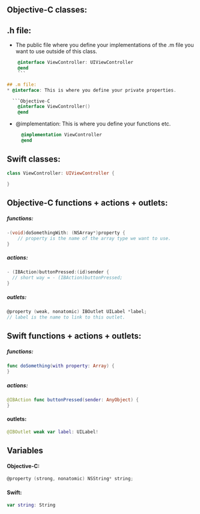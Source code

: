 ## Objective-C classes:
## .h file:
*  The public file where you define your implementations of the .m file you want to use outside of this class.
```Objective-C
    @interface ViewController: UIViewController
    @end
    ```

## .m file:
* @interface: This is where you define your private properties.

  ```Objective-C
    @interface ViewController()
    @end
  ```

* @implementation: This is where you define your functions etc.

  ```Objective-C
    @implementation ViewController
    @end
  ```

## Swift classes:

```Swift
class ViewController: UIViewController {

}
```

## Objective-C functions + actions + outlets:
##### functions:
```Objective-C
-(void)doSomethingWith: (NSArray*)property {
    // property is the name of the array type we want to use.
}
```  
##### actions:

```Objective-C
- (IBAction)buttonPressed:(id)sender {
  // short way = - (IBAction)buttonPressed;
}
```  
##### outlets:

```Objective-C
@property (weak, nonatomic) IBOutlet UILabel *label;
// label is the name to link to this outlet.
```

## Swift functions + actions + outlets:
##### functions:
```Swift
func doSomething(with property: Array) {
}
```

##### actions:
```Swift
@IBAction func buttonPressed(sender: AnyObject) {
}
```

#### outlets:
```Swift
@IBOutlet weak var label: UILabel!
```

## Variables

#### Objective-C:

```Objective-C
@property (strong, nonatomic) NSString* string;
```

#### Swift:

```Swift
var string: String
```
